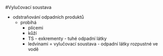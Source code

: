 #Vylučovací soustava
* odstraňování odpadních produktů
    - probíhá
        + plícemi
        + kůží
        + TS - exkrementy - tuhé odpadní látky
        + ledvinami = vylučovací soustava - odpadní látky rozpustné ve vodě